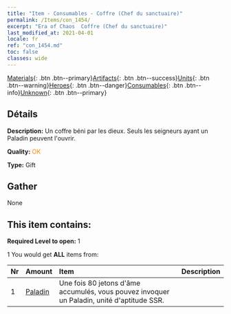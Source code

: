 ```yaml
---
title: "Item - Consumables - Coffre (Chef du sanctuaire)"
permalink: /Items/con_1454/
excerpt: "Era of Chaos  Coffre (Chef du sanctuaire)"
last_modified_at: 2021-04-01
locale: fr
ref: "con_1454.md"
toc: false
classes: wide
---
```

 [Materials](/fr/Items/){: .btn .btn--primary}[Artifacts](/fr/Items/Artifacts/){: .btn .btn--success}[Units](/fr/Items/Units/){: .btn .btn--warning}[Heroes](/fr/Items/Heroes/){: .btn .btn--danger}[Consumables](/fr/Items/Consumables/){: .btn .btn--info}[Unknown](/fr/Items/Unknown/){: .btn .btn--primary}

## Détails
 **Description:** Un coffre béni par les dieux. Seuls les seigneurs ayant un Paladin peuvent l'ouvrir.

 **Quality:** <span style="color: #FF8C00">OK</span>

 **Type:** Gift

## Gather

  None

## This item contains:

 **Required Level to open:** 1

 1 You would get **ALL** items  from:

  | Nr | Amount |     Item    | Description |
  |:---|:-------|:------------|:-----------:|
  | 1 | [Paladin](/fr/Items/unt_197/) | Une fois 80 jetons d'âme accumulés, vous pouvez invoquer un Paladin, unité d'aptitude SSR. | 
